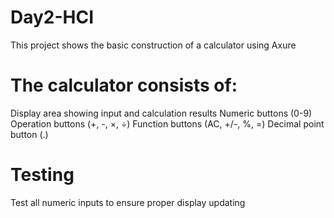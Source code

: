# Day2-HCI

  This project shows the basic construction of a calculator using Axure

# The calculator consists of:

  Display area showing input and calculation results
  Numeric buttons (0-9)
  Operation buttons (+, -, ×, ÷)
  Function buttons (AC, +/-, %, =)
  Decimal point button (.)

# Testing
  Test all numeric inputs to ensure proper display updating
